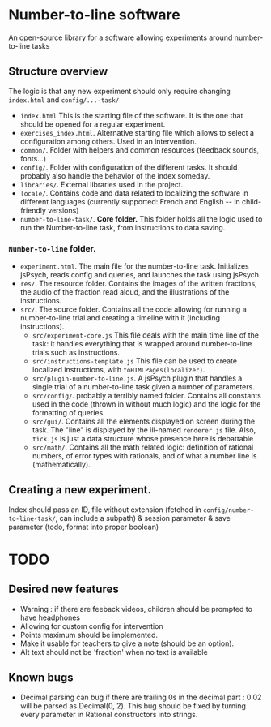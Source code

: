 # Number-to-line software

An open-source library for a software allowing experiments around number-to-line tasks

## Structure overview

The logic is that any new experiment should only require changing `index.html` and `config/...-task/`

- `index.html` This is the starting file of the software. It is the one that should be opened for a regular experiment.
- `exercises_index.html`. Alternative starting file which allows to select a configuration among others. Used in an intervention.
- `common/`. Folder with helpers and common resources (feedback sounds, fonts...)
- `config/`. Folder with configuration of the different tasks. It should probably also handle the behavior of the index someday.
- `libraries/`. External libraries used in the project.
- `locale/`. Contains code and data related to localizing the software in different languages (currently supported: French and English -- in child-friendly versions)
- `number-to-line-task/`. **Core folder.** This folder holds all the logic used to run the Number-to-line task, from instructions to data saving.

### `Number-to-line` folder.

- `experiment.html`. The main file for the number-to-line task. Initializes jsPsych, reads config and queries, and launches the task using jsPsych.
- `res/`. The resource folder. Contains the images of the written fractions, the audio of the fraction read aloud, and the illustrations of the instructions.
- `src/`. The source folder. Contains all the code allowing for running a number-to-line trial and creating a timeline with it (including instructions).
  - `src/experiment-core.js` This file deals with the main time line of the task: it handles everything that is wrapped around number-to-line trials such as instructions.
  - `src/instructions-template.js` This file can be used to create localized instructions, with `toHTMLPages(localizer)`.
  - `src/plugin-number-to-line.js`. A jsPsych plugin that handles a single trial of a number-to-line task given a number of parameters.
  - `src/config/`. probably a terribly named folder. Contains all constants used in the code (thrown in without much logic) and the logic for the formatting of queries.
  - `src/gui/`. Contains all the elements displayed on screen during the task. The "line" is displayed by the ill-named `renderer.js` file. Also, `tick.js` is just a data structure whose presence here is debattable
  - `src/math/`. Contains all the math related logic: definition of rational numbers, of error types with rationals, and of what a number line is (mathematically).

## Creating a new experiment.

Index should pass an ID, file without extension (fetched in `config/number-to-line-task/`, can include a subpath) & session parameter & save parameter (todo, format into proper boolean)

# TODO

## Desired new features

- Warning : if there are feeback videos, children should be prompted to have headphones
- Allowing for custom config for intervention
- Points maximum should be implemented.
- Make it usable for teachers to give a note (should be an option).
- Alt text should not be 'fraction' when no text is available

## Known bugs
- Decimal parsing can bug if there are trailing 0s in the decimal part : 0.02 will be parsed as Decimal(0, 2). This bug should be fixed by turning every parameter in Rational constructors into strings.
